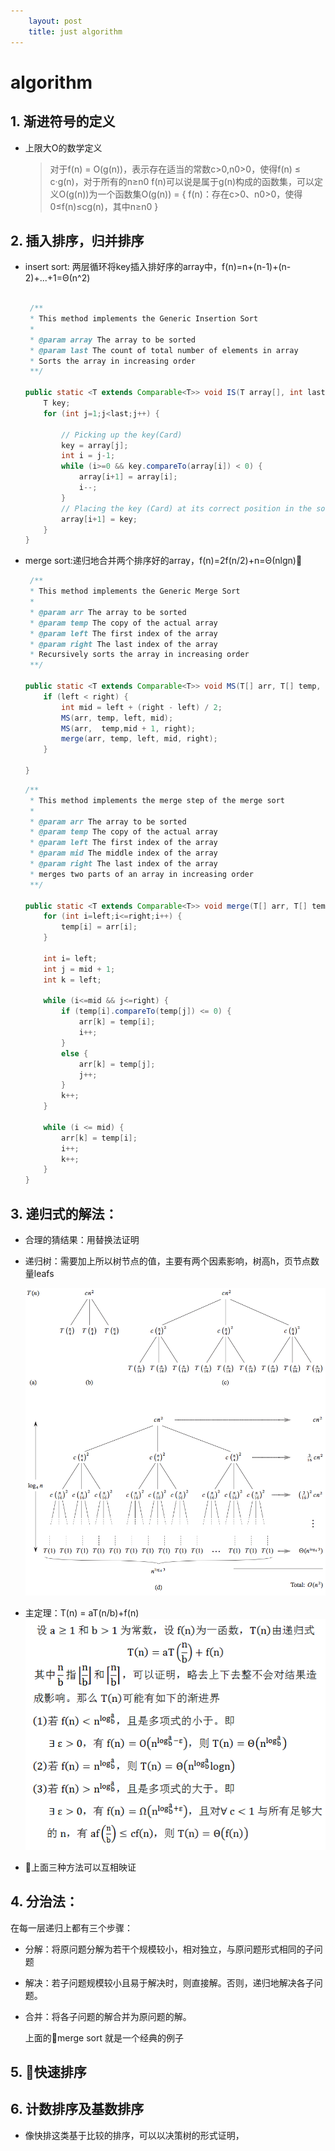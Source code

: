 ```yaml
---
    layout: post
    title: just algorithm
---
```


# algorithm 

## 1. 渐进符号的定义
- 上限大O的数学定义
    > 对于f(n) = O(g(n))，表示存在适当的常数c>0,n0>0，使得f(n) ≤ c·g(n)，对于所有的n≥n0
    > f(n)可以说是属于g(n)构成的函数集，可以定义O(g(n))为一个函数集O(g(n)) = { f(n)：存在c>0、n0>0，使得0≤f(n)≤cg(n)，其中n≥n0 }


## 2. 插入排序，归并排序

- insert sort:  两层循环将key插入排好序的array中，f(n)=n+(n-1)+(n-2)+...+1=Θ(n^2)

    ```java

     /**
     * This method implements the Generic Insertion Sort
     *
     * @param array The array to be sorted
     * @param last The count of total number of elements in array
     * Sorts the array in increasing order
     **/

    public static <T extends Comparable<T>> void IS(T array[], int last) {
        T key;
        for (int j=1;j<last;j++) {

            // Picking up the key(Card)
            key = array[j];
            int i = j-1;
            while (i>=0 && key.compareTo(array[i]) < 0) {
                array[i+1] = array[i];
                i--;
            }
            // Placing the key (Card) at its correct position in the sorted subarray
            array[i+1] = key;
        }
    }

    
    ```


 - merge sort:递归地合并两个排序好的array，f(n)=2f(n/2)+n=Θ(nlgn)

    ```java 
     /**
     * This method implements the Generic Merge Sort
     *
     * @param arr The array to be sorted
     * @param temp The copy of the actual array
     * @param left The first index of the array
     * @param right The last index of the array
     * Recursively sorts the array in increasing order
     **/

    public static <T extends Comparable<T>> void MS(T[] arr, T[] temp, int left, int right) {
        if (left < right) {
            int mid = left + (right - left) / 2;
            MS(arr, temp, left, mid);
            MS(arr,  temp,mid + 1, right);
            merge(arr, temp, left, mid, right);
        }

    }
    
    ```

    ```java 
    /**
     * This method implements the merge step of the merge sort
     *
     * @param arr The array to be sorted
     * @param temp The copy of the actual array
     * @param left The first index of the array
     * @param mid The middle index of the array
     * @param right The last index of the array
     * merges two parts of an array in increasing order
     **/

    public static <T extends Comparable<T>> void merge(T[] arr, T[] temp, int left, int mid, int right) {
        for (int i=left;i<=right;i++) {
            temp[i] = arr[i];
        }

        int i= left;
        int j = mid + 1;
        int k = left;

        while (i<=mid && j<=right) {
            if (temp[i].compareTo(temp[j]) <= 0) {
                arr[k] = temp[i];
                i++;
            }
            else {
                arr[k] = temp[j];
                j++;
            }
            k++;
        }

        while (i <= mid) {
            arr[k] = temp[i];
            i++;
            k++;
        }
    }
    
    ```

## 3. 递归式的解法：
-  合理的猜结果：用替换法证明   
-  递归树：需要加上所以树节点的值，主要有两个因素影响，树高h，页节点数量leafs  

    ![retree](/images/retree.png)

- 主定理：T(n) = aT(n/b)+f(n)
    ![mainΜethod](/images/Mastermethod.png)

* 上面三种方法可以互相映证

## 4. 分治法：  
在每一层递归上都有三个步骤：   

- 分解：将原问题分解为若干个规模较小，相对独立，与原问题形式相同的子问题
- 解决：若子问题规模较小且易于解决时，则直接解。否则，递归地解决各子问题。
- 合并：将各子问题的解合并为原问题的解。

    上面的merge sort 就是一个经典的例子
    


## 5. 快速排序


## 6. 计数排序及基数排序
-  像快排这类基于比较的排序，可以以决策树的形式证明，
